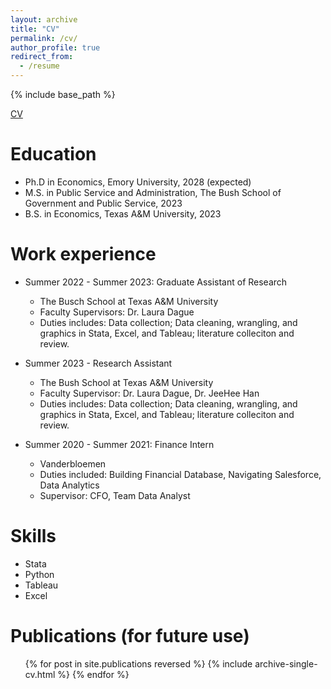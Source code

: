 ```yaml
---
layout: archive
title: "CV"
permalink: /cv/
author_profile: true
redirect_from:
  - /resume
---
```


{% include base_path %}

[CV](https://github.com/jillwilkins/jillwilkins.github.io/blob/4c5cd448f5fa844f66207aa33ddfd1cadb2a83b2/files/Resume.JillianWilkins.2024.pdf)

Education
======
* Ph.D in Economics, Emory University, 2028 (expected)
* M.S. in Public Service and Administration, The Bush School of Government and Public Service, 2023
* B.S. in Economics, Texas A&M University, 2023

Work experience
======
* Summer 2022 - Summer 2023: Graduate Assistant of Research
  * The Busch School at Texas A&M University
  * Faculty Supervisors: Dr. Laura Dague
  * Duties includes: Data collection; Data cleaning, wrangling, and graphics in Stata, Excel, and Tableau;   literature colleciton and review. 
  
* Summer 2023 - Research Assistant
  * The Bush School at Texas A&M University
  * Faculty Supervisor: Dr. Laura Dague, Dr. JeeHee Han
  * Duties includes: Data collection; Data cleaning, wrangling, and graphics in Stata, Excel, and Tableau;   literature colleciton and review. 

* Summer 2020 - Summer 2021: Finance Intern
  * Vanderbloemen
  * Duties included: Building Financial Database, Navigating Salesforce, Data Analytics
  * Supervisor: CFO, Team Data Analyst 
  
Skills
======
* Stata 
* Python
* Tableau
* Excel

Publications (for future use)
======
  <ul>{% for post in site.publications reversed %}
    {% include archive-single-cv.html %}
  {% endfor %}</ul>
  

